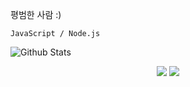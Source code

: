평범한 사람 :)

`JavaScript / Node.js`

![Github Stats](https://github-readme-stats.vercel.app/api?username=Taca-Acha&show_icons=true)

<p align="center">
  <img src="https://img.shields.io/badge/Node.js-339933?style=flat-square&logo=Node.js&logoColor=white"/></a>
  <img src="https://img.shields.io/badge/JavaScript-F7DF1E?style=flat-square&logo=js&logoColor=white"/></a>
</p>
